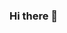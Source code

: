 ### Hi there 👋

<!--
**barbara-nunes/barbara-nunes** is a ✨ _special_ ✨ repository because its `README.md` (this file) appears on your GitHub profile.

Here are some ideas to get you started:

- 🔭 I’m currently working on ...
- 🌱 I’m currently learning HTML, CSS e JavaScript
- 👯 I’m looking to collaborate on ...
- 🤔 I’m looking for help with programação
- 💬 Ask me about ...
- 📫 How to reach me: ...
- 😄 Pronouns: ...
- ⚡ Fun fact: ...
-->

